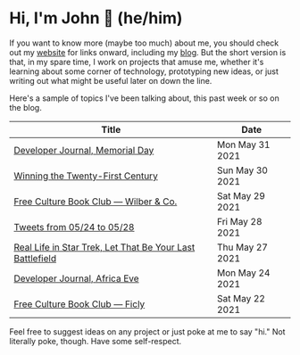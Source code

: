 # Hi, I'm John 👋 (he/him)

If you want to know more (maybe too much) about me, you should check out my [website](https://john.colagioia.net/) for links onward, including my [blog](https://john.colagioia.net/blog).  But the short version is that, in my spare time, I work on projects that amuse me, whether it's learning about some corner of technology, prototyping new ideas, or just writing out what might be useful later on down the line.

Here's a sample of topics I've been talking about, this past week or so on the blog.

|Title|Date|
|-----|-------|
|[Developer Journal, Memorial Day](https://john.colagioia.net/blog/2021/05/31/memorial.html)|Mon May 31 2021|
|[Winning the Twenty-First Century](https://john.colagioia.net/blog/2021/05/30/winning.html)|Sun May 30 2021|
|[Free Culture Book Club — Wilber &amp; Co.](https://john.colagioia.net/blog/2021/05/29/wilber.html)|Sat May 29 2021|
|[Tweets from 05/24 to 05/28](https://john.colagioia.net/blog/media/2021/05/28/week.html)|Fri May 28 2021|
|[Real Life in Star Trek, Let That Be Your Last Battlefield](https://john.colagioia.net/blog/2021/05/27/battle.html)|Thu May 27 2021|
|[Developer Journal, Africa Eve](https://john.colagioia.net/blog/2021/05/24/africa.html)|Mon May 24 2021|
|[Free Culture Book Club — Ficly](https://john.colagioia.net/blog/2021/05/22/ficly.html)|Sat May 22 2021|

Feel free to suggest ideas on any project or just poke at me to say "hi." Not literally poke, though. Have some self-respect.
